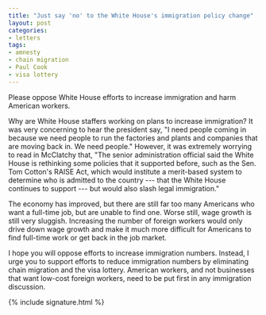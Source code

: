 ```yaml
---
title: "Just say 'no' to the White House's immigration policy change"
layout: post
categories:
- letters
tags:
- amnesty
- chain migration
- Paul Cook
- visa lottery
---
```


Please oppose White House efforts to increase immigration and harm American workers.

Why are White House staffers working on plans to increase immigration? It was very concerning to hear the president say, "I need people coming in because we need people to run the factories and plants and companies that are moving back in. We need people." However, it was extremely worrying to read in McClatchy that, "The senior administration official said the White House is rethinking some policies that it supported before, such as the Sen. Tom Cotton's RAISE Act, which would institute a merit-based system to determine who is admitted to the country --- that the White House continues to support --- but would also slash legal immigration."

The economy has improved, but there are still far too many Americans who want a full-time job, but are unable to find one. Worse still, wage growth is still very sluggish. Increasing the number of foreign workers would only drive down wage growth and make it much more difficult for Americans to find full-time work or get back in the job market.

I hope you will oppose efforts to increase immigration numbers. Instead, I urge you to support efforts to reduce immigration numbers by eliminating chain migration and the visa lottery. American workers, and not businesses that want low-cost foreign workers, need to be put first in any immigration discussion.

{% include signature.html %}
